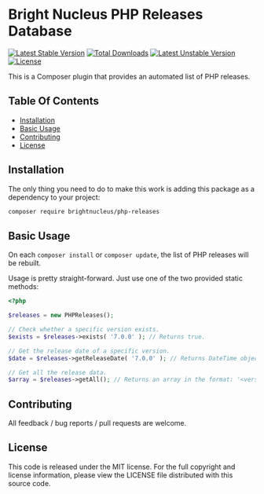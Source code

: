 # Bright Nucleus PHP Releases Database

[![Latest Stable Version](https://poser.pugx.org/brightnucleus/php-releases/v/stable)](https://packagist.org/packages/brightnucleus/php-releases)
[![Total Downloads](https://poser.pugx.org/brightnucleus/php-releases/downloads)](https://packagist.org/packages/brightnucleus/php-releases)
[![Latest Unstable Version](https://poser.pugx.org/brightnucleus/php-releases/v/unstable)](https://packagist.org/packages/brightnucleus/php-releases)
[![License](https://poser.pugx.org/brightnucleus/php-releases/license)](https://packagist.org/packages/brightnucleus/php-releases)

This is a Composer plugin that provides an automated list of PHP releases.

## Table Of Contents

* [Installation](#installation)
* [Basic Usage](#basic-usage)
* [Contributing](#contributing)
* [License](#license)

## Installation

The only thing you need to do to make this work is adding this package as a dependency to your project:

```BASH
composer require brightnucleus/php-releases
```

## Basic Usage

On each `composer install` or `composer update`, the list of PHP releases will be rebuilt.

Usage is pretty straight-forward. Just use one of the two provided static methods:

```PHP
<?php

$releases = new PHPReleases();

// Check whether a specific version exists.
$exists = $releases->exists( '7.0.0' ); // Returns true.

// Get the release date of a specific version.
$date = $releases->getReleaseDate( '7.0.0' ); // Returns DateTime object for 2015-12-03.

// Get all the release data.
$array = $releases->getAll(); // Returns an array in the format: '<version>' => '<release date>'
```

## Contributing

All feedback / bug reports / pull requests are welcome.

## License

This code is released under the MIT license. For the full copyright and license information, please view the LICENSE file distributed with this source code.
